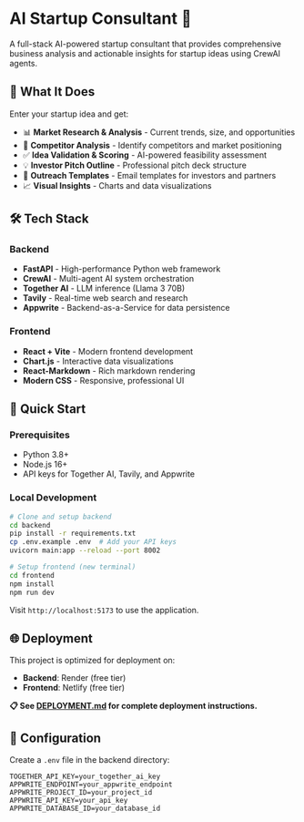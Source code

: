 # AI Startup Consultant 🚀

A full-stack AI-powered startup consultant that provides comprehensive business analysis and actionable insights for startup ideas using CrewAI agents.

## 🎯 What It Does

Enter your startup idea and get:
- 📊 **Market Research & Analysis** - Current trends, size, and opportunities
- 🏢 **Competitor Analysis** - Identify competitors and market positioning
- ✅ **Idea Validation & Scoring** - AI-powered feasibility assessment
- 💡 **Investor Pitch Outline** - Professional pitch deck structure
- 📧 **Outreach Templates** - Email templates for investors and partners
- 📈 **Visual Insights** - Charts and data visualizations

## 🛠️ Tech Stack

### Backend
- **FastAPI** - High-performance Python web framework
- **CrewAI** - Multi-agent AI system orchestration
- **Together AI** - LLM inference (Llama 3 70B)
- **Tavily** - Real-time web search and research
- **Appwrite** - Backend-as-a-Service for data persistence

### Frontend  
- **React + Vite** - Modern frontend development
- **Chart.js** - Interactive data visualizations
- **React-Markdown** - Rich markdown rendering
- **Modern CSS** - Responsive, professional UI

## 🚀 Quick Start

### Prerequisites
- Python 3.8+
- Node.js 16+
- API keys for Together AI, Tavily, and Appwrite

### Local Development
```bash
# Clone and setup backend
cd backend
pip install -r requirements.txt
cp .env.example .env  # Add your API keys
uvicorn main:app --reload --port 8002

# Setup frontend (new terminal)
cd frontend
npm install
npm run dev
```

Visit `http://localhost:5173` to use the application.

## 🌐 Deployment

This project is optimized for deployment on:
- **Backend**: Render (free tier)
- **Frontend**: Netlify (free tier)

**📋 See [DEPLOYMENT.md](./DEPLOYMENT.md) for complete deployment instructions.**

## 🔧 Configuration

Create a `.env` file in the backend directory:
```env
TOGETHER_API_KEY=your_together_ai_key
APPWRITE_ENDPOINT=your_appwrite_endpoint  
APPWRITE_PROJECT_ID=your_project_id
APPWRITE_API_KEY=your_api_key
APPWRITE_DATABASE_ID=your_database_id
```
